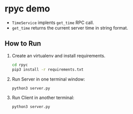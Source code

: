 # rpyc demo

* `TimeService` implents `get_time` RPC call.
* `get_time` returns the current server time in string format.

## How to Run

1. Create an virtualenv and install requirements.
    ```bash
    cd rpyc
    pip3 install -r requirements.txt
    ```

1. Run Server in one terminal window:
    ```bash
    python3 server.py
    ```

1. Run Client in another terminal:
    ```bash
    python3 server.py
    ```